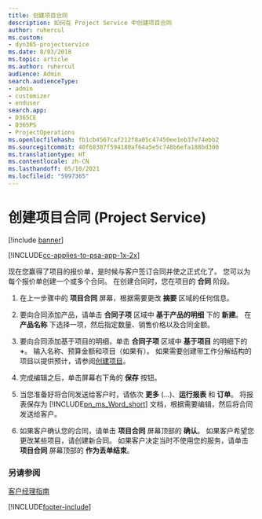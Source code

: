 ```yaml
---
title: 创建项目合同
description: 如何在 Project Service 中创建项目合同
author: ruhercul
ms.custom:
- dyn365-projectservice
ms.date: 8/03/2018
ms.topic: article
ms.author: ruhercul
audience: Admin
search.audienceType:
- admin
- customizer
- enduser
search.app:
- D365CE
- D365PS
- ProjectOperations
ms.openlocfilehash: fb1cb4567caf212f8a05c47450ee1eb37e74ebb2
ms.sourcegitcommit: 40f68387f594180af64a5e5c748b6efa188bd300
ms.translationtype: HT
ms.contentlocale: zh-CN
ms.lasthandoff: 05/10/2021
ms.locfileid: "5997365"
---
```

# <a name="create-a-project-contract-project-service"></a>创建项目合同 (Project Service)

[!include [banner](../includes/psa-now-project-operations.md)]

[!INCLUDE[cc-applies-to-psa-app-1x-2x](../includes/cc-applies-to-psa-app-1x-2x.md)]

现在您赢得了项目的报价单，是时候与客户签订合同并使之正式化了。 您可以为每个报价单创建一个或多个合同。 在创建合同时，您在项目的 **合同** 阶段。  
  
1. 在上一步骤中的 **项目合同** 屏幕，根据需要更改 **摘要** 区域的任何信息。  
  
2. 要向合同添加产品，请单击 **合同子项** 区域中 **基于产品的明细** 下的 **新建**。 在 **产品名称** 下选择一项，然后指定数量、销售价格以及合同金额。  
  
3. 要向合同添加基于项目的明细，单击 **合同子项** 区域中 **基于项目** 的明细下的 **+**。 输入名称、预算金额和项目（如果有）。 如果需要创建带工作分解结构的项目以提供预计，请参阅[创建项目](../psa/create-project.md)。  
  
4. 完成编辑之后，单击屏幕右下角的 **保存** 按钮。  
  
5. 当您准备好将合同发送给客户时，请依次 **更多** (…)、**运行报表** 和 **订单**。 将报表保存为 [!INCLUDE[pn_ms_Word_short](../includes/pn-ms-word-short.md)] 文档，根据需要编辑，然后将合同发送给客户。  
  
6. 如果客户确认您的合同，请单击 **项目合同** 屏幕顶部的 **确认**。 如果客户希望您更改某些项目，请创建新合同。 如果客户决定当时不使用您的服务，请单击 **项目合同** 屏幕顶部的 **作为丢单结束**。  
  
### <a name="see-also"></a>另请参阅  
 [客户经理指南](../psa/account-manager-guide.md)


[!INCLUDE[footer-include](../includes/footer-banner.md)]